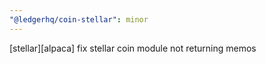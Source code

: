 ```yaml
---
"@ledgerhq/coin-stellar": minor
---
```


[stellar][alpaca] fix stellar coin module not returning memos
